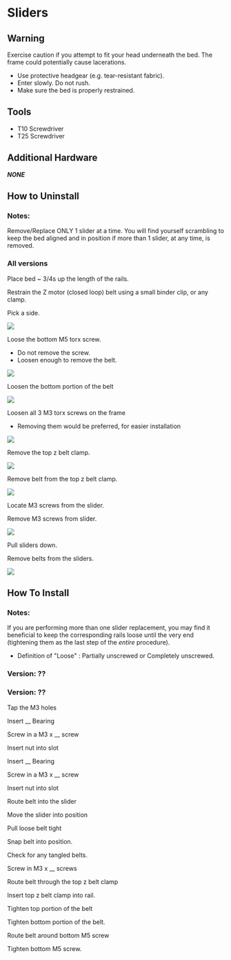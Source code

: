 # Sliders

## Warning

Exercise caution if you attempt to fit your head underneath the bed. The frame could potentially cause lacerations.  

* Use protective headgear \(e.g. tear-resistant fabric\).
* Enter slowly. Do not rush. 
* Make sure the bed is properly restrained.

## Tools

* T10 Screwdriver
* T25 Screwdriver

## Additional Hardware

_**NONE**_

## How to Uninstall

### Notes:

Remove/Replace ONLY 1 slider at a time. You will find yourself scrambling to keep the bed aligned and in position if more than 1 slider, at any time, is removed.

### All versions

Place bed ~ 3/4s up the length of the rails.

Restrain the Z motor \(closed loop\) belt using a small binder clip, or any clamp.

Pick a side.

![](../../.gitbook/assets/image-edits%20%281%29.png)

Loose the bottom M5 torx screw.

* Do not remove the screw.
* Loosen enough to remove the belt.

![](../../.gitbook/assets/image-edits-1.png)

Loosen the bottom portion of the belt

![](../../.gitbook/assets/image-edits-7.png)

Loosen all 3 M3 torx screws on the frame

* Removing them would be preferred, for easier installation

![](../../.gitbook/assets/image-edits-2.png)

Remove the top z belt clamp.

![](../../.gitbook/assets/image-edits-3.png)

Remove belt from the top z belt clamp.

![](../../.gitbook/assets/image-edits-4.png)

Locate M3 screws from the slider.

Remove M3 screws from slider.

![](../../.gitbook/assets/image-edits-5.png)

Pull sliders down.

Remove belts from the sliders.

![](../../.gitbook/assets/image-edits-6.png)

## How To Install

### Notes:

If you are performing more than one slider replacement, you may find it beneficial to keep the corresponding rails loose until the very end \(tightening them as the last step of the _entire_ procedure\). 

* Definition of "Loose" : Partially unscrewed or Completely unscrewed.

### Version: ??

### Version: ??

Tap the M3 holes

Insert \_\_ Bearing

Screw in a M3 x \_\_ screw

Insert nut into slot

Insert \_\_ Bearing

Screw in a M3 x \_\_ screw

Insert nut into slot

Route belt into the slider

Move the slider into position

Pull loose belt tight

Snap belt into position.

Check for any tangled belts.

Screw in M3 x \_\_ screws

Route belt through the top z belt clamp

Insert top z belt clamp into rail.

Tighten top portion of the belt

Tighten bottom portion of the belt.

Route belt around bottom M5 screw

Tighten bottom M5 screw.

